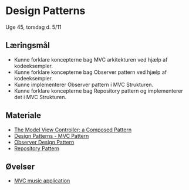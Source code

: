 <!-- JS use if these pages are used as githubpages. can be deleted if used elsewhere -->
<script src="https://code.jquery.com/jquery-3.2.1.min.js"></script>
<script src="script.js"></script>

# Design Patterns 

Uge 45, torsdag d. 5/11

## Læringsmål
* Kunne forklare koncepterne bag MVC arkitekturen ved hjælp af kodeeksempler.
* Kunne forklare koncepterne bag Observer pattern ved hjælp af kodeeksempler.
* Kunne implementerer Observer pattern i MVC Strukturen. 
* Kunne forklare koncepterne bag Repository pattern og implementerer det i MVC Strukturen.
 
## Materiale
* [The Model View Controller: a Composed Pattern](http://ima.udg.edu/~sellares/EINF-ES1/MVC-Toni.pdf)
* [Design Patterns - MVC Pattern](https://www.tutorialspoint.com/design_pattern/mvc_pattern.htm)
* [Observer Design Pattern](https://sourcemaking.com/design_patterns/observer)
* [Repository Pattern](http://codecleane.rs/2016/04/22/repository-pattern/)


## Øvelser
* [MVC music application](w45_ex_music_app.md)
